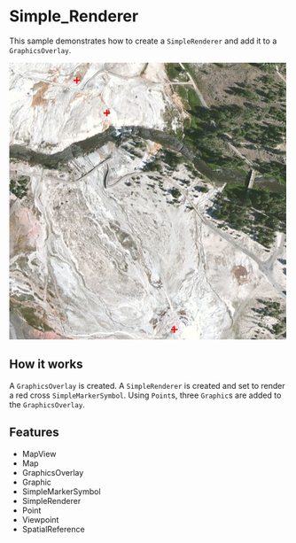 # Simple_Renderer

This sample demonstrates how to create a `SimpleRenderer` and add it to a `GraphicsOverlay`.

![](screenshot.png)

## How it works
A `GraphicsOverlay` is created. A `SimpleRenderer` is created and set to render a red cross `SimpleMarkerSymbol`. Using `Point`s, three `Graphic`s are added to the `GraphicsOverlay`.

## Features
- MapView
- Map
- GraphicsOverlay
- Graphic
- SimpleMarkerSymbol
- SimpleRenderer
- Point
- Viewpoint
- SpatialReference
